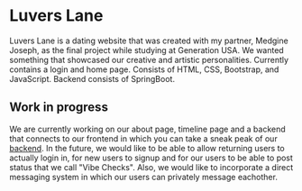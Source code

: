 # Luvers Lane
Luvers Lane is a dating website that was created with my partner, Medgine Joseph, as the final project while studying at Generation USA. We wanted something that showcased our creative and artistic personalities.
Currently contains a login and home page.
Consists of HTML, CSS, Bootstrap, and JavaScript. Backend consists of SpringBoot.

## Work in progress
We are currently working on our about page, timeline page and a backend that connects to our frontend in which you can take a sneak peak of our [backend](https://github.com/pamgloria/LuversLane-BackEnd).
In the future, we would like to be able to allow returning users to actually login in, for new users to signup and for our users to be able to post status that we call "Vibe Checks". Also, we would like to incorporate a direct messaging system in which our users can privately message eachother.
